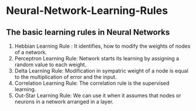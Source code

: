 # Neural-Network-Learning-Rules
## The basic learning rules in Neural Networks
1. Hebbian Learning Rule : It identifies, how to modify the weights of nodes of a network.
2. Perceptron Learning Rule: Network starts its learning by assigning a random value to each weight.
3. Delta Learning Rule: Modification in sympatric weight of a node is equal to the multiplication of error and the input.
4. Correlation Learning Rule: The correlation rule is the supervised learning.
5. Out-Star Learning Rule: We can use it when it assumes that nodes or neurons in a network arranged in a layer.